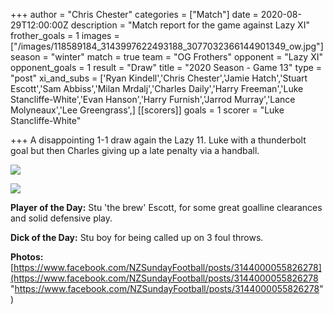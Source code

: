 +++
author = "Chris Chester"
categories = ["Match"]
date = 2020-08-29T12:00:00Z
description = "Match report for the game against Lazy XI"
frother_goals = 1
images = ["/images/118589184_3143997622493188_3077032366144901349_ow.jpg"]
season = "winter"
match = true
team = "OG Frothers"
opponent = "Lazy XI"
opponent_goals = 1
result = "Draw"
title = "2020 Season - Game 13"
type = "post"
xi_and_subs = ['Ryan Kindell','Chris Chester','Jamie Hatch','Stuart Escott','Sam Abbiss','Milan Mrdalj','Charles Daily','Harry Freeman','Luke Stancliffe-White','Evan Hanson','Harry Furnish','Jarrod Murray','Lance Molyneaux','Lee Greengrass',]
[[scorers]]
goals = 1
scorer = "Luke Stancliffe-White"

+++
A disappointing 1-1 draw again the Lazy 11. Luke with a thunderbolt goal but then Charles giving up a late penalty via a handball.

![](/images/118290441_3143997445826539_6634291779400765140_o.jpg)

![](/images/118649220_3143997552493195_7216506147707028397_o.jpg)

**Player of the Day:** Stu 'the brew' Escott, for some great goalline clearances and solid defensive play.

**Dick of the Day:** Stu boy for being called up on 3 foul throws.

**Photos:** [https://www.facebook.com/NZSundayFootball/posts/3144000055826278](https://www.facebook.com/NZSundayFootball/posts/3144000055826278 "https://www.facebook.com/NZSundayFootball/posts/3144000055826278")